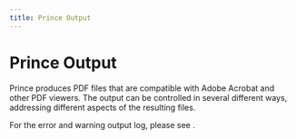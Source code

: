 ```yaml
---
title: Prince Output
---
```


Prince Output
=============

Prince produces PDF files that are compatible with Adobe Acrobat and other PDF viewers. The output can be controlled in several different ways, addressing different aspects of the resulting files.

For the error and warning output log, please see .
